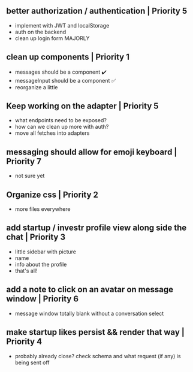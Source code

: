 ## better authorization / authentication | Priority 5
 - implement with JWT and localStorage
 - auth on the backend
 - clean up login form MAJORLY

## clean up components | Priority 1
 - messages should be a component ✔️
 - messageInput should be a component ✅
 - reorganize a little

## Keep working on the adapter | Priority 5
 - what endpoints need to be exposed?
 - how can we clean up more with auth?
 - move all fetches into adapters

## messaging should allow for emoji keyboard | Priority 7
 - not sure yet

## Organize css | Priority 2
 - more files everywhere

## add startup / investr profile view along side the chat | Priority 3
 - little sidebar with picture
 - name
 - info about the profile
 - that's all!

## add a note to click on an avatar on message window | Priority 6
  - message window totally blank without a conversation select

## make startup likes persist && render that way | Priority 4
  - probably already close? check schema and what request (if any) is being sent off
